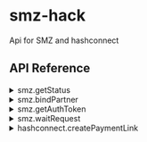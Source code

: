 # smz-hack 
Api for SMZ and hashconnect

## API Reference
<details>
  <summary>smz.getStatus</summary>
<p>

#### smz.getStatus(authToken, userInn)

```js
const ruid = await smz.getStatus(token, inn);
```
- `token` String. The bearer access token for smz-api.
- `inn` String. Individual tax number of the user.

- Returns id of the request.

Get info about user using his individual tax number.
</p>
</details>
<details>
  <summary>smz.bindPartner</summary>
<p>
  
#### smz.bindPartner(authToken, userInn)

```js
const ruid = await bindPartner(token, inn);
```
- `token` String. The bearer access token for smz-api.
- `inn` String. Individual tax number of the user.

- Returns id of the request.

Bind user to the partner's app using user's individual tax number 
  
</p>
</details>
<details>
  <summary>smz.getAuthToken</summary>
<p>
  
#### smz.getAuthToken(username, password, clientId);

```js
const token = await smz.getAuthToken(username, password, clientId);
```
- `username` String. Partner app name.
- `clientId` String. It's equal to "smz".
- `password` String. Partner app password.


- Returns access token.


</p>
</details>
<details>
  <summary>smz.waitRequest</summary>
<p>
  
#### smz.waitRequest(token, ruid)

```js
const payloadStatus = await waitRequest(token, ruid);
```
- `token` String. The bearer access token for smz-api.
- `ruid` String. Unique request identifier.

- Returns response body

Wait for the reuest status change.


</p>
</details>
<details>
  <summary>hashconnect.createPaymentLink</summary>
<p>
  
#### hashconnect.createPaymentLink(siteId, ruid, pageParameters, price)

```js
const url = await createPaymentLink(siteId, ruid, pageParams, price);
```
- `siteId` String. Unique identifier (shoud be given by Hashconnect) 
- `pageParams` String. Links where user should be redirected from the payment page
- `price` String. Price of the deal
- `ruid` String. Unique request identifier.

- Returns payment link

Creates payment and returns url where user should redirected.
